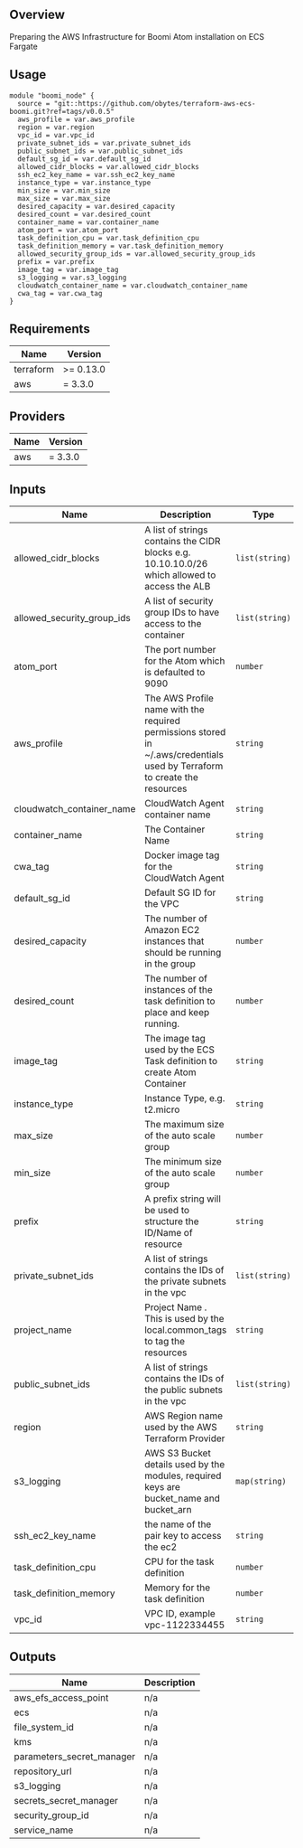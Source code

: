## Overview 

Preparing the AWS Infrastructure for Boomi Atom installation on ECS Fargate

## Usage 
```hcl
module "boomi_node" {
  source = "git::https://github.com/obytes/terraform-aws-ecs-boomi.git?ref=tags/v0.0.5"
  aws_profile = var.aws_profile
  region = var.region
  vpc_id = var.vpc_id
  private_subnet_ids = var.private_subnet_ids
  public_subnet_ids = var.public_subnet_ids
  default_sg_id = var.default_sg_id
  allowed_cidr_blocks = var.allowed_cidr_blocks
  ssh_ec2_key_name = var.ssh_ec2_key_name
  instance_type = var.instance_type
  min_size = var.min_size
  max_size = var.max_size
  desired_capacity = var.desired_capacity
  desired_count = var.desired_count
  container_name = var.container_name
  atom_port = var.atom_port
  task_definition_cpu = var.task_definition_cpu
  task_definition_memory = var.task_definition_memory
  allowed_security_group_ids = var.allowed_security_group_ids
  prefix = var.prefix
  image_tag = var.image_tag
  s3_logging = var.s3_logging
  cloudwatch_container_name = var.cloudwatch_container_name
  cwa_tag = var.cwa_tag
}
```

## Requirements

| Name | Version |
|------|---------|
| terraform | >= 0.13.0 |
| aws | = 3.3.0 |

## Providers

| Name | Version |
|------|---------|
| aws | = 3.3.0 |

## Inputs

| Name | Description | Type | Default | Required |
|------|-------------|------|---------|:--------:|
| allowed\_cidr\_blocks | A list of strings contains the CIDR blocks e.g. 10.10.10.0/26 which allowed to access the ALB | `list(string)` | n/a | yes |
| allowed\_security\_group\_ids | A list of security group IDs to have access to the container | `list(string)` | `[]` | no |
| atom\_port | The port number for the Atom which is defaulted to 9090 | `number` | `9090` | no |
| aws\_profile | The AWS Profile name with the required permissions stored in ~/.aws/credentials used by Terraform to create the resources | `string` | n/a | yes |
| cloudwatch\_container\_name | CloudWatch Agent container name | `string` | n/a | yes |
| container\_name | The Container Name | `string` | `"atom_node"` | no |
| cwa\_tag | Docker image tag for the CloudWatch Agent | `string` | `"cwa"` | no |
| default\_sg\_id | Default SG ID for the VPC | `string` | n/a | yes |
| desired\_capacity | The number of Amazon EC2 instances that should be running in the group | `number` | n/a | yes |
| desired\_count | The number of instances of the task definition to place and keep running. | `number` | n/a | yes |
| image\_tag | The image tag used by the ECS Task definition to create Atom Container | `string` | `"latest"` | no |
| instance\_type | Instance Type, e.g. t2.micro | `string` | n/a | yes |
| max\_size | The maximum size of the auto scale group | `number` | n/a | yes |
| min\_size | The minimum size of the auto scale group | `number` | n/a | yes |
| prefix | A prefix string will be used to structure the ID/Name of resource | `string` | n/a | yes |
| private\_subnet\_ids | A list of strings contains the IDs of the private subnets in the vpc | `list(string)` | n/a | yes |
| project\_name | Project Name . This is used by the local.common\_tags to tag the resources | `string` | `"boomi"` | no |
| public\_subnet\_ids | A list of strings contains the IDs of the public subnets in the vpc | `list(string)` | n/a | yes |
| region | AWS Region name used by the AWS Terraform Provider | `string` | n/a | yes |
| s3\_logging | AWS S3 Bucket details used by the modules, required keys are bucket\_name and bucket\_arn | `map(string)` | n/a | yes |
| ssh\_ec2\_key\_name | the name of the pair key to access the ec2 | `string` | n/a | yes |
| task\_definition\_cpu | CPU for the task definition | `number` | `256` | no |
| task\_definition\_memory | Memory for the task definition | `number` | `512` | no |
| vpc\_id | VPC ID, example vpc-1122334455 | `string` | n/a | yes |

## Outputs

| Name | Description |
|------|-------------|
| aws\_efs\_access\_point | n/a |
| ecs | n/a |
| file\_system\_id | n/a |
| kms | n/a |
| parameters\_secret\_manager | n/a |
| repository\_url | n/a |
| s3\_logging | n/a |
| secrets\_secret\_manager | n/a |
| security\_group\_id | n/a |
| service\_name | n/a |


